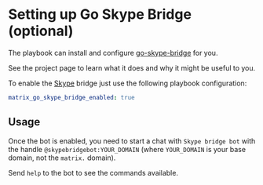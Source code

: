 # Setting up Go Skype Bridge (optional)

The playbook can install and configure
[go-skype-bridge](https://github.com/kelaresg/go-skype-bridge) for you.

See the project page to learn what it does and why it might be useful to you.

To enable the [Skype](https://www.skype.com/) bridge just use the following
playbook configuration:


```yaml
matrix_go_skype_bridge_enabled: true
```


## Usage

Once the bot is enabled, you need to start a chat with `Skype bridge bot`
with the handle `@skypebridgebot:YOUR_DOMAIN` (where `YOUR_DOMAIN` is your base
domain, not the `matrix.` domain).

Send `help` to the bot to see the commands available.
